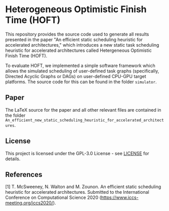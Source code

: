 # Heterogeneous Optimistic Finish Time (HOFT)

This repository provides the source code used to generate all results presented in the paper "An efficient static scheduling heuristic for accelerated architectures," which introduces a new static task scheduling heuristic for accelerated architectures called Hetergeneous Optimistic Finish Time (HOFT). 

To evaluate HOFT, we implemented a simple software framework which allows the simulated scheduling of user-defined task graphs (specifically, Directed Acyclic Graphs or DAGs) on user-defined CPU-GPU target platforms. The source code for this can be found in the folder `simulator`. 

## Paper

The LaTeX source for the paper and all other relevant files are contained in the folder `An_efficient_new_static_scheduling_heuristic_for_accelerated_architectures`.


## License

This project is licensed under the GPL-3.0 License - see [LICENSE](LICENSE) for details.

## References

[1] T. McSweeney, N. Walton and M. Zounon. An efficient static scheduling heuristic for accelerated architectures. Submitted to the International Conference on Computational Science 2020 (<https://www.iccs-meeting.org/iccs2020/>). 

